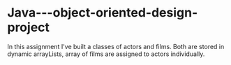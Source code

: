 # Java---object-oriented-design-project

In this assignment I've built a classes of actors and films. Both are stored in dynamic arrayLists,
array of films are assigned to actors individually.


